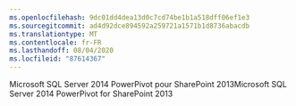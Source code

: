 ```yaml
---
ms.openlocfilehash: 9dc01dd4dea13d0c7cd74be1b1a518dff06ef1e3
ms.sourcegitcommit: ad4d92dce894592a259721a1571b1d8736abacdb
ms.translationtype: MT
ms.contentlocale: fr-FR
ms.lasthandoff: 08/04/2020
ms.locfileid: "87614367"
---
```

<span data-ttu-id="984a0-101">Microsoft SQL Server 2014 PowerPivot pour SharePoint 2013</span><span class="sxs-lookup"><span data-stu-id="984a0-101">Microsoft SQL Server 2014 PowerPivot for SharePoint 2013</span></span>
